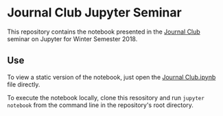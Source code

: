 # Journal Club Jupyter Seminar

This repository contains the notebook presented in the [Journal Club](https://sites.google.com/view/biomedical-informatics-jc/) seminar on Jupyter for Winter Semester 2018. 

## Use

To view a static version of the notebook, just open the [Journal Club.ipynb](https://github.com/mdbloice/Journal-Club/blob/master/Journal%20Club.ipynb) file directly.

To execute the notebook locally, clone this resository and run `jupyter notebook` from the command line in the repository's root directory.

